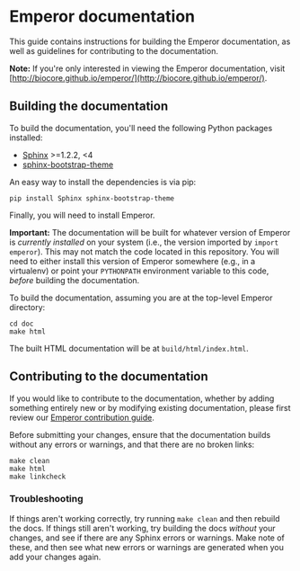 Emperor documentation
=====================

This guide contains instructions for building the Emperor documentation, as
well as guidelines for contributing to the documentation.

**Note:** If you're only interested in viewing the Emperor documentation,
visit [http://biocore.github.io/emperor/](http://biocore.github.io/emperor/).

Building the documentation
--------------------------

To build the documentation, you'll need the following Python packages
installed:

- [Sphinx](http://sphinx-doc.org/) >=1.2.2, <4
- [sphinx-bootstrap-theme](https://pypi.python.org/pypi/sphinx-bootstrap-theme/)

An easy way to install the dependencies is via pip:

    pip install Sphinx sphinx-bootstrap-theme

Finally, you will need to install Emperor.

**Important:** The documentation will be built for whatever version of
Emperor is *currently installed* on your system (i.e., the version imported
by ```import emperor```). This may not match the code located in this repository.
You will need to either install this version of Emperor somewhere (e.g., in
a virtualenv) or point your ```PYTHONPATH``` environment variable to this code,
*before* building the documentation.

To build the documentation, assuming you are at the top-level Emperor
directory:

    cd doc
    make html

The built HTML documentation will be at ```build/html/index.html```.

Contributing to the documentation
---------------------------------

If you would like to contribute to the documentation, whether by adding
something entirely new or by modifying existing documentation, please first
review our [Emperor contribution guide](../CONTRIBUTING.md).

Before submitting your changes, ensure that the documentation builds without
any errors or warnings, and that there are no broken links:

    make clean
    make html
    make linkcheck

### Troubleshooting

If things aren't working correctly, try running ```make clean``` and then
rebuild the docs. If things still aren't working, try building the docs
*without* your changes, and see if there are any Sphinx errors or warnings.
Make note of these, and then see what new errors or warnings are generated when
you add your changes again.

